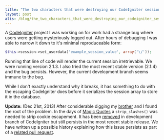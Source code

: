 ```yaml
---
title: "The two characters that were destroying our CodeIgniter sessions"
layout: post
alis: /blog/the_two_characters_that_were_destroying_our_codeigniter_sessions
---
```


A [CodeIgniter] project I was working on for work had a strange bug where
users were getting mysteriously logged out. After hours of debugging I was able
to narrow it down to it's minimal reproduceable form:

```php
$this->session->set_userdata('example_session_value', array('\/'));
```

Running that line of code will render the current session irretrievable. We
were running version 2.1.3. I also tried the most recent stable version (2.1.4)
and the bug persists. However, the current development branch seems immune to
the bug.

While I don't exactly understand why it breaks, it has something to do with the
escaping CodeIgniter does before it serializes the session array to store it in
the database.

**Update:** (Dec 21st, 2013) After considerable digging my [brother] and
I found the root of the problem. In the days of [Magic Quotes]
a `strip_slashes()` was needed to strip cookie escapement. It has been
[removed] in development branch of CodeIgniter but still persists in the most
recent stable release. We have written up a possible history explaining how
this issue persists as part of a [related pull request].

[CodeIgniter]: http://ellislab.com/codeigniter
[brother]: http://thatsmathematics.com
[Magic Quotes]: http://www.php.net/magic_quotes
[removed]: https://github.com/EllisLab/CodeIgniter/commit/ca20d8
[related pull request]: https://github.com/EllisLab/CodeIgniter/pull/2784
